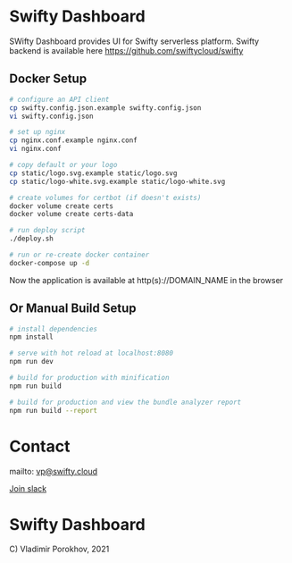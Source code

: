 # Swifty Dashboard

SWifty Dashboard provides UI for Swifty serverless platform.
Swifty backend is available here https://github.com/swiftycloud/swifty

## Docker Setup
``` bash
# configure an API client
cp swifty.config.json.example swifty.config.json
vi swifty.config.json

# set up nginx
cp nginx.conf.example nginx.conf
vi nginx.conf

# copy default or your logo
cp static/logo.svg.example static/logo.svg
cp static/logo-white.svg.example static/logo-white.svg

# create volumes for certbot (if doesn't exists)
docker volume create certs
docker volume create certs-data

# run deploy script
./deploy.sh

# run or re-create docker container
docker-compose up -d
```

Now the application is available at http(s)://DOMAIN_NAME in the browser

## Or Manual Build Setup
``` bash
# install dependencies
npm install

# serve with hot reload at localhost:8080
npm run dev

# build for production with minification
npm run build

# build for production and view the bundle analyzer report
npm run build --report
```
# Contact
mailto: vp@swifty.cloud

[Join slack](https://join.slack.com/t/swiftycloud/shared_invite/enQtNDk1Nzk5NTQ1OTIzLWVhNWY3ZDZmNmQ1YTBlZGNlN2IzMmNhYmEzNTNkOGU2MzdmZWE3YTBiMjVjYWI5Y2FhMTUwMWUyOTNkZGE5OTM)

# Swifty Dashboard

С) Vladimir Porokhov, 2021
